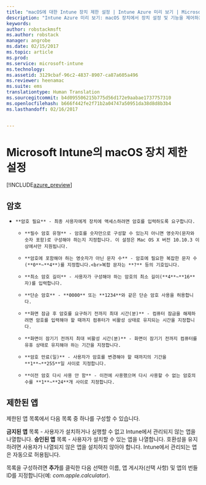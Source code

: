 ```yaml
---
title: "macOS에 대한 Intune 장치 제한 설정 | Intune Azure 미리 보기 | Microsoft Docs"
description: "Intune Azure 미리 보기: macOS 장치에서 장치 설정 및 기능을 제어하는 데 사용할 수 있는 Intune 설정을 알아봅니다."
keywords: 
author: robstackmsft
ms.author: robstack
manager: angrobe
ms.date: 02/15/2017
ms.topic: article
ms.prod: 
ms.service: microsoft-intune
ms.technology: 
ms.assetid: 3129cbaf-96c2-4837-8907-ca87a605a496
ms.reviewer: heenamac
ms.suite: ems
translationtype: Human Translation
ms.sourcegitcommit: b4d095506215b775d56d172e9aabae1737757310
ms.openlocfilehash: b666f442fe2f71b2a04747a50951da38d8d8b3b4
ms.lasthandoff: 02/16/2017


---
```


# <a name="macos-device-restriction-settings-in-microsoft-intune"></a>Microsoft Intune의 macOS 장치 제한 설정

[!INCLUDE[azure_preview](../includes/azure_preview.md)]

## <a name="password"></a>암호
-     **암호 필요** - 최종 사용자에게 장치에 액세스하려면 암호를 입력하도록 요구합니다.
    -     **필수 암호 유형** - 암호를 숫자만으로 구성할 수 있는지 아니면 영숫자(문자와 숫자 포함)로 구성해야 하는지 지정합니다. 이 설정은 Mac OS X 버전 10.10.3 이상에서만 지원됩니다.
    -     **암호에 포함해야 하는 영숫자가 아닌 문자 수** - 암호에 필요한 복잡한 문자 수(**0**~**4**)를 지정합니다.<br>복합 문자는 **?** 등의 기호입니다.
    -     **최소 암호 길이** - 사용자가 구성해야 하는 암호의 최소 길이(**4**~**16**자)를 입력합니다.
    -     **단순 암호** - **0000** 또는 **1234**와 같은 단순 암호 사용을 허용합니다.
    -     **화면 잠금 후 암호를 요구하기 전까지 최대 시간(분)** - 컴퓨터 잠금을 해제하려면 암호를 입력해야 할 때까지 컴퓨터가 비활성 상태로 유지되는 시간을 지정합니다.
    -     **화면이 잠기기 전까지 최대 비활성 시간(분)** - 화면이 잠기기 전까지 컴퓨터를 유휴 상태로 유지해야 하는 기간을 지정합니다.
    -     **암호 만료(일)** - 사용자가 암호를 변경해야 할 때까지의 기간을 **1**~**255**일 사이로 지정합니다.
    -     **이전 암호 다시 사용 안 함** - 이전에 사용했으며 다시 사용할 수 없는 암호의 수를 **1**~**24**개 사이로 지정합니다.

## <a name="restricted-apps"></a>제한된 앱

제한된 앱 목록에서 다음 목록 중 하나를 구성할 수 있습니다.

**금지된 앱** 목록 - 사용자가 설치하거나 실행할 수 없고 Intune에서 관리되지 않는 앱을 나열합니다.
**승인된 앱** 목록 - 사용자가 설치할 수 있는 앱을 나열합니다. 호환성을 유지하려면 사용자가 나열되지 않은 앱을 설치하지 않아야 합니다. Intune에서 관리되는 앱은 자동으로 허용됩니다.

목록을 구성하려면 **추가**를 클릭한 다음 선택한 이름, 앱 게시자(선택 사항) 및 앱의 번들 ID를 지정합니다(예: *com.apple.calculator*).



